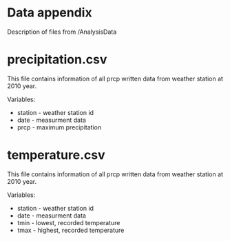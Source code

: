 # Data appendix
Description of files from /AnalysisData

# precipitation.csv
This file contains information of all prcp written data from weather station 
at 2010 year.

Variables:
- station - weather station id
- date - measurment data
- prcp - maximum precipitation

# temperature.csv
This file contains information of all prcp written data from weather station 
at 2010 year.

Variables:
- station - weather station id
- date - measurment data
- tmin - lowest, recorded temperature
- tmax - highest, recorded temperature
